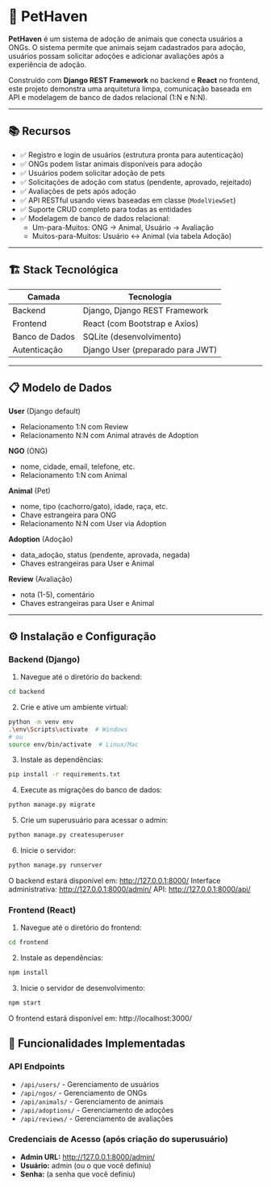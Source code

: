 # 🐾 PetHaven

**PetHaven** é um sistema de adoção de animais que conecta usuários a ONGs. O sistema permite que animais sejam cadastrados para adoção, usuários possam solicitar adoções e adicionar avaliações após a experiência de adoção.

Construído com **Django REST Framework** no backend e **React** no frontend, este projeto demonstra uma arquitetura limpa, comunicação baseada em API e modelagem de banco de dados relacional (1:N e N:N).

---

## 📚 Recursos

- ✅ Registro e login de usuários (estrutura pronta para autenticação)
- ✅ ONGs podem listar animais disponíveis para adoção
- ✅ Usuários podem solicitar adoção de pets
- ✅ Solicitações de adoção com status (pendente, aprovado, rejeitado)
- ✅ Avaliações de pets após adoção
- ✅ API RESTful usando views baseadas em classe (`ModelViewSet`)
- ✅ Suporte CRUD completo para todas as entidades
- ✅ Modelagem de banco de dados relacional:  
  - Um-para-Muitos: ONG → Animal, Usuário → Avaliação  
  - Muitos-para-Muitos: Usuário ↔ Animal (via tabela Adoção)

---

## 🏗️ Stack Tecnológica

| Camada     | Tecnologia                    |
|------------|-------------------------------|
| Backend    | Django, Django REST Framework |
| Frontend   | React (com Bootstrap e Axios) |
| Banco de Dados | SQLite (desenvolvimento) |
| Autenticação | Django User (preparado para JWT) |

---

## 📋 Modelo de Dados

**User** (Django default)
- Relacionamento 1:N com Review
- Relacionamento N:N com Animal através de Adoption

**NGO** (ONG)
- nome, cidade, email, telefone, etc.
- Relacionamento 1:N com Animal

**Animal** (Pet)
- nome, tipo (cachorro/gato), idade, raça, etc.
- Chave estrangeira para ONG
- Relacionamento N:N com User via Adoption

**Adoption** (Adoção)
- data_adoção, status (pendente, aprovada, negada)
- Chaves estrangeiras para User e Animal

**Review** (Avaliação)
- nota (1-5), comentário
- Chaves estrangeiras para User e Animal

---

## ⚙️ Instalação e Configuração

### Backend (Django)

1. Navegue até o diretório do backend:
```bash
cd backend
```

2. Crie e ative um ambiente virtual:
```bash
python -m venv env
.\env\Scripts\activate  # Windows
# ou
source env/bin/activate  # Linux/Mac
```

3. Instale as dependências:
```bash
pip install -r requirements.txt
```

4. Execute as migrações do banco de dados:
```bash
python manage.py migrate
```

5. Crie um superusuário para acessar o admin:
```bash
python manage.py createsuperuser
```

6. Inicie o servidor:
```bash
python manage.py runserver
```

O backend estará disponível em: http://127.0.0.1:8000/
Interface administrativa: http://127.0.0.1:8000/admin/
API: http://127.0.0.1:8000/api/

### Frontend (React)

1. Navegue até o diretório do frontend:
```bash
cd frontend
```

2. Instale as dependências:
```bash
npm install
```

3. Inicie o servidor de desenvolvimento:
```bash
npm start
```

O frontend estará disponível em: http://localhost:3000/

## 🚀 Funcionalidades Implementadas

### API Endpoints

- `/api/users/` - Gerenciamento de usuários
- `/api/ngos/` - Gerenciamento de ONGs
- `/api/animals/` - Gerenciamento de animais
- `/api/adoptions/` - Gerenciamento de adoções
- `/api/reviews/` - Gerenciamento de avaliações

### Credenciais de Acesso (após criação do superusuário)

- **Admin URL:** http://127.0.0.1:8000/admin/
- **Usuário:** admin (ou o que você definiu)
- **Senha:** (a senha que você definiu)
